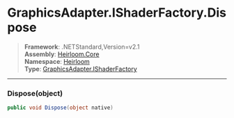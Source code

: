# GraphicsAdapter.IShaderFactory.Dispose

> **Framework**: .NETStandard,Version=v2.1  
> **Assembly**: [Heirloom.Core][0]  
> **Namespace**: [Heirloom][0]  
> **Type**: [GraphicsAdapter.IShaderFactory][1]

--------------------------------------------------------------------------------

### Dispose(object)

```cs
public void Dispose(object native)
```

[0]: ../Heirloom.Core.md
[1]: Heirloom.GraphicsAdapter.IShaderFactory.md
